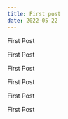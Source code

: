```yaml
---
title: First post
date: 2022-05-22
---
```


First Post

First Post

First Post

First Post

First Post

First Post
